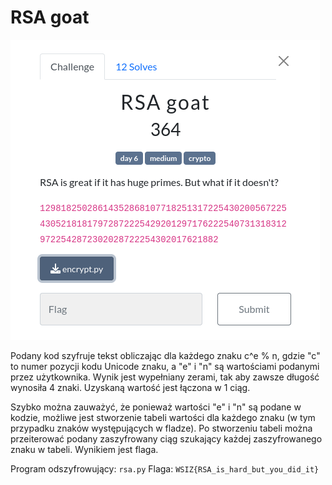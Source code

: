 # RSA goat
![](22c078e2bda47f22f7863f5423c3d33f)

Podany kod szyfruje tekst obliczając dla każdego znaku c^e % n, gdzie "c" to numer pozycji kodu Unicode znaku, a "e" i "n" są wartościami podanymi przez użytkownika. Wynik jest wypełniany zerami, tak aby zawsze długość wynosiła 4 znaki. Uzyskaną wartość jest łączona w 1 ciąg.

Szybko można zauważyć, że ponieważ wartości "e" i "n" są podane w kodzie, możliwe jest stworzenie tabeli wartości dla każdego znaku (w tym przypadku znaków występujących w fladze). Po stworzeniu tabeli można przeiterować podany zaszyfrowany ciąg szukający każdej zaszyfrowanego znaku w tabeli. Wynikiem jest flaga.

Program odszyfrowujący: `rsa.py`
Flaga: `WSIZ{RSA_is_hard_but_you_did_it}`
